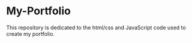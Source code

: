 # My-Portfolio
This repository is dedicated to the html/css and JavaScript code used to create my portfolio.
